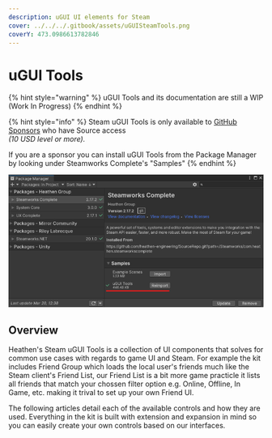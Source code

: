 ```yaml
---
description: uGUI UI elements for Steam
cover: ../../../.gitbook/assets/uGUISteamTools.png
coverY: 473.0986613782846
---
```


# uGUI Tools

{% hint style="warning" %}
uGUI Tools and its documentation are still a WIP (Work In Progress)&#x20;
{% endhint %}

{% hint style="info" %}
Steam uGUI Tools is only available to [GitHub Sponsors](https://github.com/sponsors/heathen-engineering) who have Source access \
_(10 USD level or more)._



If you are a sponsor you can install uGUI Tools from the Package Manager by looking under Steamworks Complete's "Samples"
{% endhint %}

![](<../../../.gitbook/assets/image (182) (1).png>)

## Overview

Heathen's Steam uGUI Tools is a collection of UI components that solves for common use cases with regards to game UI and Steam. For example the kit includes Friend Group which loads the local user's friends much like the Steam client's Friend List, our Friend List is a bit more game practicle it lists all friends that match your chossen filter option e.g. Online, Offline, In Game, etc. making it trival to set up your own Friend UI.

The following articles detail each of the available controls and how they are used. Everything in the kit is built with extension and expansion in mind so you can easily create your own controls based on our interfaces.
